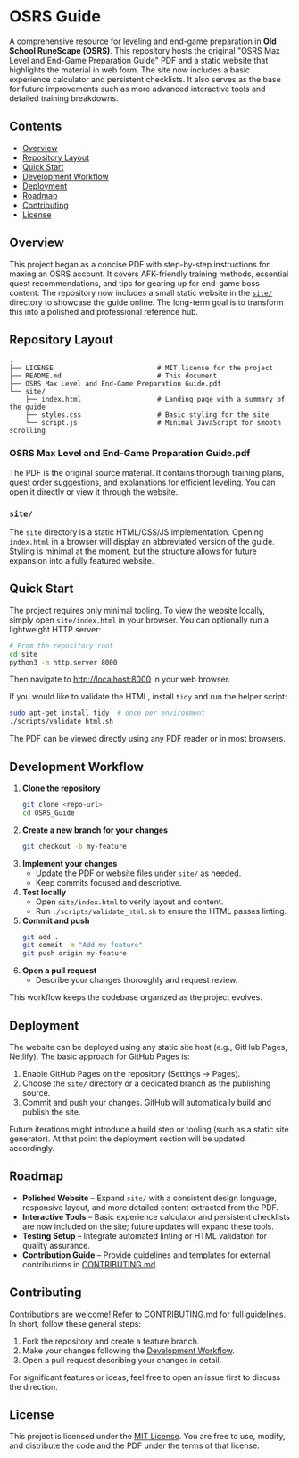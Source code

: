 # OSRS Guide

A comprehensive resource for leveling and end-game preparation in **Old School RuneScape (OSRS)**. This repository hosts the original "OSRS Max Level and End-Game Preparation Guide" PDF and a static website that highlights the material in web form. The site now includes a basic experience calculator and persistent checklists. It also serves as the base for future improvements such as more advanced interactive tools and detailed training breakdowns.

## Contents

- [Overview](#overview)
- [Repository Layout](#repository-layout)
- [Quick Start](#quick-start)
- [Development Workflow](#development-workflow)
- [Deployment](#deployment)
- [Roadmap](#roadmap)
- [Contributing](#contributing)
- [License](#license)

## Overview

This project began as a concise PDF with step-by-step instructions for maxing an OSRS account. It covers AFK-friendly training methods, essential quest recommendations, and tips for gearing up for end-game boss content. The repository now includes a small static website in the [`site/`](site/) directory to showcase the guide online. The long-term goal is to transform this into a polished and professional reference hub.

## Repository Layout

```
.
├── LICENSE                          # MIT license for the project
├── README.md                        # This document
├── OSRS Max Level and End-Game Preparation Guide.pdf
└── site/
    ├── index.html                   # Landing page with a summary of the guide
    ├── styles.css                   # Basic styling for the site
    └── script.js                    # Minimal JavaScript for smooth scrolling
```

### OSRS Max Level and End-Game Preparation Guide.pdf
The PDF is the original source material. It contains thorough training plans, quest order suggestions, and explanations for efficient leveling. You can open it directly or view it through the website.

### `site/`
The `site` directory is a static HTML/CSS/JS implementation. Opening `index.html` in a browser will display an abbreviated version of the guide. Styling is minimal at the moment, but the structure allows for future expansion into a fully featured website.

## Quick Start

The project requires only minimal tooling. To view the website locally, simply open `site/index.html` in your browser. You can optionally run a lightweight HTTP server:

```bash
# From the repository root
cd site
python3 -m http.server 8000
```

Then navigate to <http://localhost:8000> in your web browser.

If you would like to validate the HTML, install `tidy` and run the helper script:

```bash
sudo apt-get install tidy  # once per environment
./scripts/validate_html.sh
```

The PDF can be viewed directly using any PDF reader or in most browsers.

## Development Workflow

1. **Clone the repository**
   ```bash
   git clone <repo-url>
   cd OSRS_Guide
   ```
2. **Create a new branch for your changes**
   ```bash
   git checkout -b my-feature
   ```
3. **Implement your changes**
   - Update the PDF or website files under `site/` as needed.
   - Keep commits focused and descriptive.
4. **Test locally**
   - Open `site/index.html` to verify layout and content.
   - Run `./scripts/validate_html.sh` to ensure the HTML passes linting.
5. **Commit and push**
   ```bash
   git add .
   git commit -m "Add my feature"
   git push origin my-feature
   ```
6. **Open a pull request**
   - Describe your changes thoroughly and request review.

This workflow keeps the codebase organized as the project evolves.

## Deployment

The website can be deployed using any static site host (e.g., GitHub Pages, Netlify). The basic approach for GitHub Pages is:

1. Enable GitHub Pages on the repository (Settings → Pages).
2. Choose the `site/` directory or a dedicated branch as the publishing source.
3. Commit and push your changes. GitHub will automatically build and publish the site.

Future iterations might introduce a build step or tooling (such as a static site generator). At that point the deployment section will be updated accordingly.

## Roadmap

- **Polished Website** – Expand `site/` with a consistent design language, responsive layout, and more detailed content extracted from the PDF.
- **Interactive Tools** – Basic experience calculator and persistent checklists are now included on the site; future updates will expand these tools.
- **Testing Setup** – Integrate automated linting or HTML validation for quality assurance.
- **Contribution Guide** – Provide guidelines and templates for external contributions in [CONTRIBUTING.md](CONTRIBUTING.md).

## Contributing

Contributions are welcome! Refer to [CONTRIBUTING.md](CONTRIBUTING.md) for full guidelines. In short, follow these general steps:

1. Fork the repository and create a feature branch.
2. Make your changes following the [Development Workflow](#development-workflow).
3. Open a pull request describing your changes in detail.

For significant features or ideas, feel free to open an issue first to discuss the direction.

## License

This project is licensed under the [MIT License](LICENSE). You are free to use, modify, and distribute the code and the PDF under the terms of that license.

